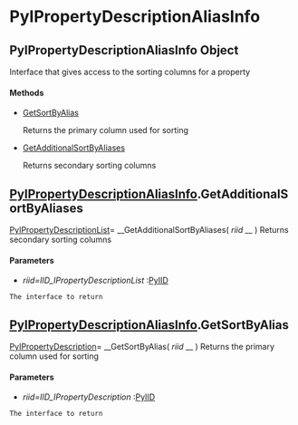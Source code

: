 # PyIPropertyDescriptionAliasInfo

## PyIPropertyDescriptionAliasInfo Object

Interface that gives access to the sorting columns for a property

#### Methods


  - [GetSortByAlias](PyIPropertyDescriptionAliasInfo.md#pyipropertydescriptionaliasinfogetsortbyalias)

    Returns the primary column used for sorting&nbsp;

  - [GetAdditionalSortByAliases](PyIPropertyDescriptionAliasInfo.md#pyipropertydescriptionaliasinfogetadditionalsortbyaliases)

    Returns secondary sorting columns&nbsp;

## [PyIPropertyDescriptionAliasInfo](#pyipropertydescriptionaliasinfo).GetAdditionalSortByAliases

[PyIPropertyDescriptionList](#pyipropertydescriptionlist)= __GetAdditionalSortByAliases( *riid* __ )
Returns secondary sorting columns

#### Parameters


  -  *riid=IID_IPropertyDescriptionList* :[PyIID](#pyiid)

    The interface to return

## [PyIPropertyDescriptionAliasInfo](#pyipropertydescriptionaliasinfo).GetSortByAlias

[PyIPropertyDescription](#pyipropertydescription)= __GetSortByAlias( *riid* __ )
Returns the primary column used for sorting

#### Parameters


  -  *riid=IID_IPropertyDescription* :[PyIID](#pyiid)

    The interface to return